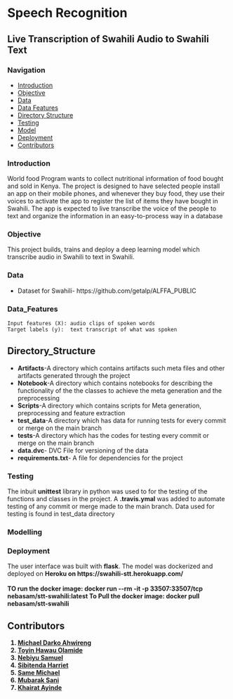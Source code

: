#  Speech Recognition
## Live Transcription of Swahili Audio to Swahili Text

### Navigation
- [Introduction](#introduction)
- [Objective](#objective)
- [Data](#data)
- [Data Features](#data_features)
- [Directory Structure](#directory_structure)
- [Testing](#testing)
- [Model](#model)
- [Deployment](#deployment)
- [Contributors](#contributors)

### Introduction
<p>World food Program wants to collect nutritional information of food bought and sold in Kenya. The project is designed to have selected people install an app on their mobile phones, and whenever they buy food, they use their voices to activate the app to register the list of items they have bought in Swahili. The app is expected to live transcribe the voice of the people to text and organize the information in an easy-to-process way in a database</p>

### Objective
This project builds, trains and deploy a deep learning model which transcribe audio in Swahili to text in Swahili.

### Data

<ul>
<li>Dataset for Swahili-  https://github.com/getalp/ALFFA_PUBLIC</li>
</ul>

### Data_Features
    Input features (X): audio clips of spoken words
    Target labels (y):  text transcript of what was spoken

## Directory_Structure 

<ul>
    <li><b>Artifacts</b>-A directory which contains artifacts such meta files and other artifacts generated through the project</li>
    <li><b>Notebook</b>-A directory which contains notebooks for describing the functionality of the the classes to achieve the meta generation and the preprocessing</li>
    <li><b>Scripts</b>-A directory which contains scripts for Meta generation, preprocessing and feature extraction </li>
    <li><b>test_data</b>-A directory which has data for running tests for every commit or merge on the main branch</li>
    <li><b>tests</b>-A directory which has the codes for testing  every commit or merge on the main branch</li>
    <li><b>data.dvc</b>- DVC File for versioning of the data</li>
    <li><b>requirements.txt</b>- A file for dependencies for the project</li>
</ul>

### Testing
<p> The inbuit <b>unittest</b> library in python was used to for the testing of the functions and classes in the project. A <b>.travis.ymal</b> was added to automate testing of any commit or merge made to the main branch. Data used for testing is found in test_data directory</p>

### Modelling

### Deployment
<p>The user interface was built with <b>flask</b>. The model was dockerized and deployed on <b>Heroku on https://swahili-stt.herokuapp.com/
</br> 
</br>
TO run the docker image: docker run --rm -it -p 33507:33507/tcp nebasam/stt-swahili:latest  
To Pull the docker image: docker pull nebasam/stt-swahili</p>

## Contributors
1. [Michael Darko Ahwireng](https://github.com/mdahwireng)
2. [Toyin Hawau Olamide](https://github.com/theehawau)
3. [Nebiyu Samuel](https://github.com/nebasam)
4. [Sibitenda Harriet](https://github.com/SibitendaHarriet)
5. [Same Michael](https://github.com/SameC137)
6. [Mubarak Sani](https://github.com/SamDewriter)
7. [Khairat Ayinde](https://github.com/khaiyra)
